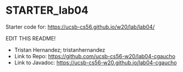 # STARTER_lab04

Starter code for: <https://ucsb-cs56.github.io/w20/lab/lab04/>

EDIT THIS README!
* Tristan Hernandez; tristanhernandez
* Link to Repo: <https://github.com/ucsb-cs56-w20/lab04-cgaucho>
* Link to Javadoc: <https://ucsb-cs56-w20.github.io/lab04-cgaucho>

